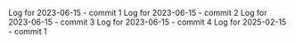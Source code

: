 Log for 2023-06-15 - commit 1
Log for 2023-06-15 - commit 2
Log for 2023-06-15 - commit 3
Log for 2023-06-15 - commit 4
Log for 2025-02-15 - commit 1
